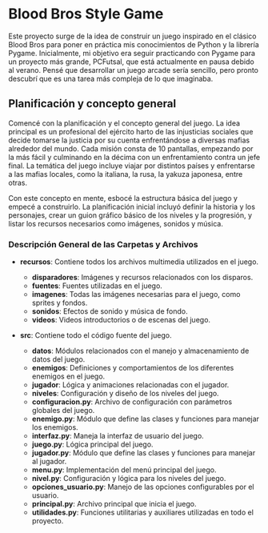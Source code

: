 # Blood Bros Style Game

Este proyecto surge de la idea de construir un juego inspirado en el clásico Blood Bros para poner en práctica mis conocimientos de Python y la librería Pygame. Inicialmente, mi objetivo era seguir practicando con Pygame para un proyecto más grande, PCFutsal, que está actualmente en pausa debido al verano. Pensé que desarrollar un juego arcade sería sencillo, pero pronto descubrí que es una tarea más compleja de lo que imaginaba.

## Planificación y concepto general

Comencé con la planificación y el concepto general del juego. La idea principal es un profesional del ejército harto de las injusticias sociales que decide tomarse la justicia por su cuenta enfrentándose a diversas mafias alrededor del mundo. Cada misión consta de 10 pantallas, empezando por la más fácil y culminando en la décima con un enfrentamiento contra un jefe final. La temática del juego incluye viajar por distintos países y enfrentarse a las mafias locales, como la italiana, la rusa, la yakuza japonesa, entre otras.

Con este concepto en mente, esbocé la estructura básica del juego y empecé a construirlo. La planificación inicial incluyó definir la historia y los personajes, crear un guion gráfico básico de los niveles y la progresión, y listar los recursos necesarios como imágenes, sonidos y música.


### Descripción General de las Carpetas y Archivos

- **recursos**: Contiene todos los archivos multimedia utilizados en el juego.
  - **disparadores**: Imágenes y recursos relacionados con los disparos.
  - **fuentes**: Fuentes utilizadas en el juego.
  - **imagenes**: Todas las imágenes necesarias para el juego, como sprites y fondos.
  - **sonidos**: Efectos de sonido y música de fondo.
  - **videos**: Videos introductorios o de escenas del juego.

- **src**: Contiene todo el código fuente del juego.
  - **datos**: Módulos relacionados con el manejo y almacenamiento de datos del juego.
  - **enemigos**: Definiciones y comportamientos de los diferentes enemigos en el juego.
  - **jugador**: Lógica y animaciones relacionadas con el jugador.
  - **niveles**: Configuración y diseño de los niveles del juego.
  - **configuracion.py**: Archivo de configuración con parámetros globales del juego.
  - **enemigo.py**: Módulo que define las clases y funciones para manejar los enemigos.
  - **interfaz.py**: Maneja la interfaz de usuario del juego.
  - **juego.py**: Lógica principal del juego.
  - **jugador.py**: Módulo que define las clases y funciones para manejar al jugador.
  - **menu.py**: Implementación del menú principal del juego.
  - **nivel.py**: Configuración y lógica para los niveles del juego.
  - **opciones_usuario.py**: Manejo de las opciones configurables por el usuario.
  - **principal.py**: Archivo principal que inicia el juego.
  - **utilidades.py**: Funciones utilitarias y auxiliares utilizadas en todo el proyecto.

